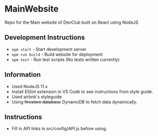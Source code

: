 # MainWebsite

Repo for the Main website of DevClub built on React using NodeJS

## Development Instructions

* `npm start` - Start development server
* `npm run build` - Build website for deployment
* `npm test` - Run test scripts (No tests written currently)

## Information

* Used NodeJS 11.x
* Install ESlint extension in VS Code to see instructions from style guide.
* Used airbnb's styleguide.
* Using ~~firestore database~~ DynamoDB to fetch data dynamically.

## Instructions

* Fill in API links in src/config/API.js before using.